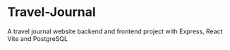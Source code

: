 # Travel-Journal
A travel journal website backend and frontend project with Express, React Vite and PostgreSQL
